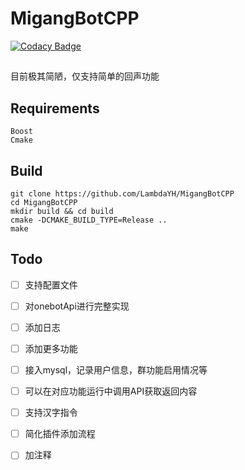# MigangBotCPP

[![Codacy Badge](https://app.codacy.com/project/badge/Grade/2f2ff355bd7f482badfb151c8ad76744)](https://www.codacy.com/gh/LambdaYH/MigangBotCPP/dashboard?utm_source=github.com&amp;utm_medium=referral&amp;utm_content=LambdaYH/MigangBotCPP&amp;utm_campaign=Badge_Grade)

## 

目前极其简陋，仅支持简单的回声功能

## Requirements

    Boost
    Cmake

## Build

    git clone https://github.com/LambdaYH/MigangBotCPP
    cd MigangBotCPP
    mkdir build && cd build
    cmake -DCMAKE_BUILD_TYPE=Release ..
    make

## Todo

-   [ ] 支持配置文件
-   [ ] 对onebotApi进行完整实现
-   [ ] 添加日志
-   [ ] 添加更多功能
-   [ ] 接入mysql，记录用户信息，群功能启用情况等
-   [ ] 可以在对应功能运行中调用API获取返回内容
-   [ ] 支持汉字指令
-   [ ] 简化插件添加流程
-   [ ] 加注释

